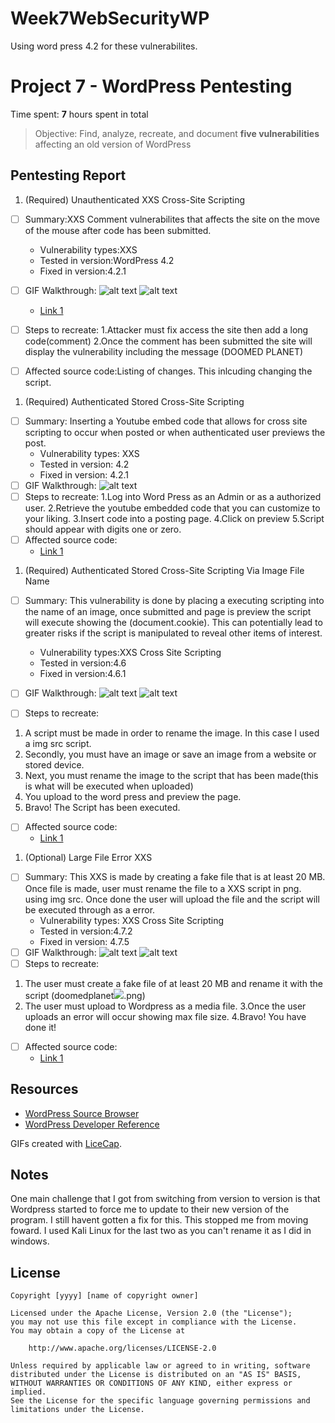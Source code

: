 # Week7WebSecurityWP
Using word press 4.2 for these vulnerabilites.
# Project 7 - WordPress Pentesting

Time spent: **7** hours spent in total

> Objective: Find, analyze, recreate, and document **five vulnerabilities** affecting an old version of WordPress

## Pentesting Report

1. (Required) Unauthenticated XXS Cross-Site Scripting
  - [ ] Summary:XXS Comment vulnerabilites that affects the site on the move of the mouse after code has been submitted. 
    - Vulnerability types:XXS
    - Tested in version:WordPress 4.2
    - Fixed in version:4.2.1
  - [ ] GIF Walkthrough: ![alt text](https://github.com/EchoX18/Week7WebSecurityWP/blob/master/XSS2.gif)
  ![alt text](https://github.com/EchoX18/Week7WebSecurityWP/blob/master/XSS3.gif)
     - [Link 1](https://wpvulndb.com/vulnerabilities/7945)
 
                         
  - [ ] Steps to recreate:
  1.Attacker must fix access the site then add a long code(comment) 
  2.Once the comment has been submitted the site will display the vulnerability including the message (DOOMED PLANET)
  - [ ] Affected source code:Listing of changes. This inlcuding changing the script.
  
1. (Required) Authenticated Stored Cross-Site Scripting
  - [ ] Summary: Inserting a Youtube embed code that allows for cross site scripting to occur when posted or when authenticated user previews the post.
    - Vulnerability types: XXS
    - Tested in version: 4.2
    - Fixed in version: 4.2.1
  - [ ] GIF Walkthrough:  ![alt text](https://github.com/EchoX18/Week7WebSecurityWP/blob/master/XXS%20Number%202.gif)
  - [ ] Steps to recreate: 
  1.Log into Word Press as an Admin or as a authorized user.
  2.Retrieve the youtube embedded code that you can customize to your liking.
  3.Insert code into a posting page.
  4.Click on preview 
  5.Script should appear with digits one or zero.
  - [ ] Affected source code: 
    - [Link 1](https://wpvulndb.com/vulnerabilities/8768)
    
1. (Required) Authenticated Stored Cross-Site Scripting Via Image File Name 
  - [ ] Summary: This vulnerability is done by placing a executing scripting into the name of an image, once submitted and page is preview the script will execute showing the (document.cookie). This can potentially lead to greater risks if the script is manipulated to reveal other items of interest.
    - Vulnerability types:XXS Cross Site Scripting
    - Tested in version:4.6 
    - Fixed in version:4.6.1
  - [ ] GIF Walkthrough:
  ![alt text](https://github.com/EchoX18/Week7WebSecurityWP/blob/master/XXS%20Image%202.gif)
  ![alt text](https://github.com/EchoX18/Week7WebSecurityWP/blob/master/XXS%20Image%202-2.gif)
  
  - [ ] Steps to recreate:
  1. A script must be made in order to rename the image. In this case I used a img src script.
  2. Secondly, you must have an image or save an image from a website or stored device.
  3. Next, you must rename the image to the script that has been made(this is what will be executed when uploaded)
  4. You upload to the word press and preview the page.
  5. Bravo! The Script has been executed.
  - [ ] Affected source code:
    - [Link 1](https://wpvulndb.com/vulnerabilities/8615)
    
1. (Optional) Large File Error XXS
  - [ ] Summary: This XXS is made by creating a fake file that is at least 20 MB. Once file is made, user must rename the file to a XXS script in png. using img src. Once done the user will upload the file and the script will be executed through as a error. 
    - Vulnerability types: XXS Cross Site Scripting
    - Tested in version:4.7.2
    - Fixed in version: 4.7.5
  - [ ] GIF Walkthrough: 
  ![alt text](https://github.com/EchoX18/Week7WebSecurityWP/blob/master/XXS%20MAX.gif)
  ![alt text](https://github.com/EchoX18/Week7WebSecurityWP/blob/master/XXS%20MAX%202.gif)
  - [ ] Steps to recreate:
  1. The user must create a fake file of at least 20 MB and rename it with the script (doomedplanet<img src=x onerror=alert(1)>.png)
  2. The user must upload to Wordpress as a media file.
  3.Once the user uploads an error will occur showing max file size.
  4.Bravo! You have done it!

- [ ] Affected source code:
    - [Link 1](https://cve.mitre.org/cgi-bin/cvename.cgi?name=CVE-2017-9061) 

## Resources

- [WordPress Source Browser](https://core.trac.wordpress.org/browser/)
- [WordPress Developer Reference](https://developer.wordpress.org/reference/)

GIFs created with [LiceCap](http://www.cockos.com/licecap/).

## Notes

One main challenge that I got from switching from version to version is that Wordpress started to force me to update to their new version of the program. I still havent gotten a fix for this. This stopped me from moving foward. I used Kali Linux for the last two as you can't rename it as I did in windows.

## License

    Copyright [yyyy] [name of copyright owner]

    Licensed under the Apache License, Version 2.0 (the "License");
    you may not use this file except in compliance with the License.
    You may obtain a copy of the License at

        http://www.apache.org/licenses/LICENSE-2.0

    Unless required by applicable law or agreed to in writing, software
    distributed under the License is distributed on an "AS IS" BASIS,
    WITHOUT WARRANTIES OR CONDITIONS OF ANY KIND, either express or implied.
    See the License for the specific language governing permissions and
    limitations under the License.
